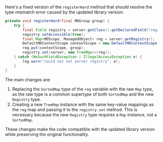 Here's a fixed version of the `registerHard` method that should resolve the type mismatch error caused by the updated library version:

```java
private void registerHard(final MOGroup group) {
    try {
        final Field registry = server.getClass().getDeclaredField("registry");
        registry.setAccessible(true);
        final Map<MOScope, ManagedObject> reg = server.getRegistry();
        DefaultMOContextScope contextScope = new DefaultMOContextScope(new OctetString(""), group.getScope());
        reg.put(contextScope, group);
        registry.set(server, new TreeMap<>(reg));
    } catch (NoSuchFieldException | IllegalAccessException e) {
        log.warn("could not set server registry", e);
    }
}
```

The main changes are:

1. Replacing the `SortedMap` type of the `reg` variable with the raw `Map` type, as the raw type is a common supertype of both `SortedMap` and the new `Registry` type.
2. Creating a new `TreeMap` instance with the same key-value mappings as the `reg` map and passing it to the `registry.set` method. This is necessary because the new `Registry` type requires a `Map` instance, not a `SortedMap`.

These changes make the code compatible with the updated library version while preserving the original functionality.